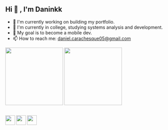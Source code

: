 ## Hi 👋 , I'm Daninkk

- 🔭 I'm currently working on building my portfolio.
- 🌱 I'm currently in college, studying systems analysis and development.
- 🎯 My goal is to become a mobile dev.
- 📫 How to reach me: daniel.carachesque05@gmail.com
<!-- - 😄 Pronouns: ...
- ⚡ Fun fact: ... 
&include_all_commits=true-->
<div>
  <img height = "180em" src = "https://github-readme-stats.vercel.app/api?username=daninhel&theme=dark&count_private=true">
  <img height = "180em" src = "https://github-readme-stats.vercel.app/api/top-langs/?username=daninhel&layout=compact&theme=dark">
</div>

##

<div>
  <a href ="https://www.instagram.com/carachesque_/" ><img height = "30" src = "https://img.shields.io/badge/Instagram-E4405F?style=for-the-badge&logo=instagram&logoColor=white"></a>
  <a href ="https://x.com/Daninkk_" ><img height = "30" src = "https://img.shields.io/badge/Twitter-1DA1F2?style=for-the-badge&logo=twitter&logoColor=white"></a>
  <a href ="https://www.linkedin.com/in/danielcarachesque/" ><img height = "30" src = "https://img.shields.io/badge/LinkedIn-0077B5?style=for-the-badge&logo=linkedin&logoColor=white"></a>
</div>
